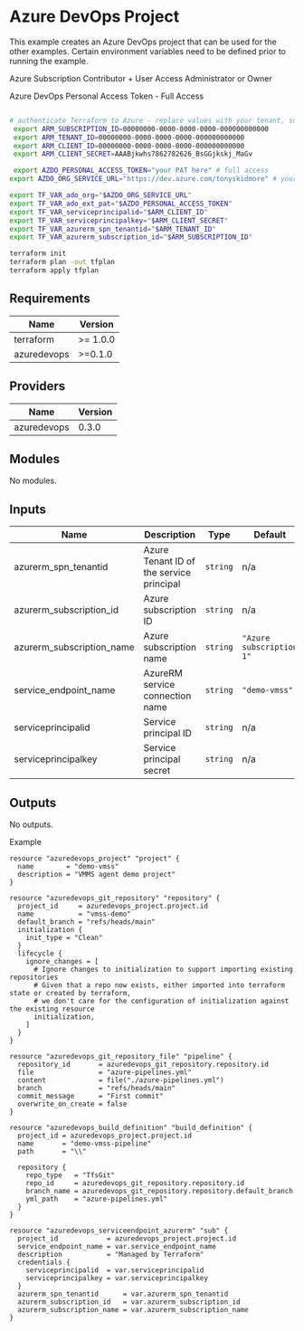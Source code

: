 # Azure DevOps Project

This example creates an Azure DevOps project that can be used for the other examples.
Certain environment variables need to be defined prior to running the example.

Azure
Subscription
Contributor + User Access Administrator
or Owner

Azure DevOps
Personal Access Token - Full Access

````bash

# authenticate Terraform to Azure - replace values with your tenant, subscription and service principal values
 export ARM_SUBSCRIPTION_ID=00000000-0000-0000-0000-000000000000
 export ARM_TENANT_ID=00000000-0000-0000-0000-000000000000
 export ARM_CLIENT_ID=00000000-0000-0000-0000-000000000000
 export ARM_CLIENT_SECRET=AAABjkwhs7862782626_BsGGjkskj_MaGv

 export AZDO_PERSONAL_ACCESS_TOKEN="your PAT here" # full access
export AZDO_ORG_SERVICE_URL="https://dev.azure.com/tonyskidmore" # your organization

export TF_VAR_ado_org="$AZDO_ORG_SERVICE_URL"
export TF_VAR_ado_ext_pat="$AZDO_PERSONAL_ACCESS_TOKEN"
export TF_VAR_serviceprincipalid="$ARM_CLIENT_ID"
export TF_VAR_serviceprincipalkey="$ARM_CLIENT_SECRET"
export TF_VAR_azurerm_spn_tenantid="$ARM_TENANT_ID"
export TF_VAR_azurerm_subscription_id="$ARM_SUBSCRIPTION_ID"

terraform init
terraform plan -out tfplan
terraform apply tfplan

````

<!-- BEGIN_TF_DOCS -->

## Requirements

| Name | Version |
|------|---------|
| terraform | >= 1.0.0 |
| azuredevops | >=0.1.0 |
## Providers

| Name | Version |
|------|---------|
| azuredevops | 0.3.0 |
## Modules

No modules.
## Inputs

| Name | Description | Type | Default | Required |
|------|-------------|------|---------|:--------:|
| azurerm\_spn\_tenantid | Azure Tenant ID of the service principal | `string` | n/a | yes |
| azurerm\_subscription\_id | Azure subscription ID | `string` | n/a | yes |
| azurerm\_subscription\_name | Azure subscription name | `string` | `"Azure subscription 1"` | no |
| service\_endpoint\_name | AzureRM service connection name | `string` | `"demo-vmss"` | no |
| serviceprincipalid | Service principal ID | `string` | n/a | yes |
| serviceprincipalkey | Service principal secret | `string` | n/a | yes |
## Outputs

No outputs.

Example

```hcl
resource "azuredevops_project" "project" {
  name        = "demo-vmss"
  description = "VMMS agent demo project"
}

resource "azuredevops_git_repository" "repository" {
  project_id     = azuredevops_project.project.id
  name           = "vmss-demo"
  default_branch = "refs/heads/main"
  initialization {
    init_type = "Clean"
  }
  lifecycle {
    ignore_changes = [
      # Ignore changes to initialization to support importing existing repositories
      # Given that a repo now exists, either imported into terraform state or created by terraform,
      # we don't care for the configuration of initialization against the existing resource
      initialization,
    ]
  }
}

resource "azuredevops_git_repository_file" "pipeline" {
  repository_id       = azuredevops_git_repository.repository.id
  file                = "azure-pipelines.yml"
  content             = file("./azure-pipelines.yml")
  branch              = "refs/heads/main"
  commit_message      = "First commit"
  overwrite_on_create = false
}

resource "azuredevops_build_definition" "build_definition" {
  project_id = azuredevops_project.project.id
  name       = "demo-vmss-pipeline"
  path       = "\\"

  repository {
    repo_type   = "TfsGit"
    repo_id     = azuredevops_git_repository.repository.id
    branch_name = azuredevops_git_repository.repository.default_branch
    yml_path    = "azure-pipelines.yml"
  }
}

resource "azuredevops_serviceendpoint_azurerm" "sub" {
  project_id            = azuredevops_project.project.id
  service_endpoint_name = var.service_endpoint_name
  description           = "Managed by Terraform"
  credentials {
    serviceprincipalid  = var.serviceprincipalid
    serviceprincipalkey = var.serviceprincipalkey
  }
  azurerm_spn_tenantid      = var.azurerm_spn_tenantid
  azurerm_subscription_id   = var.azurerm_subscription_id
  azurerm_subscription_name = var.azurerm_subscription_name
}
```
<!-- END_TF_DOCS -->
